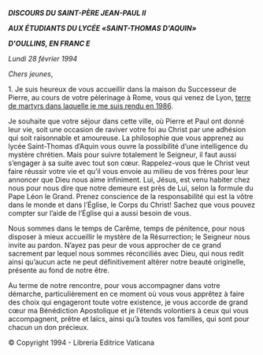 ***DISCOURS DU SAINT-PÈRE JEAN-PAUL II***

***AUX ÉTUDIANTS DU LYCÉE «SAINT-THOMAS D'AQUIN»***

***D'OULLINS, EN FRANC* *E***

*Lundi 28 février 1994*

*Chers jeunes*,

1\. Je suis heureux de vous accueillir dans la maison du Successeur de Pierre, au cours de votre pèlerinage à Rome, vous qui venez de Lyon, [terre de martyrs dans laquelle je me suis rendu en 1986](http://www.vatican.va/holy_father/john_paul_ii/travels/sub_index1986/trav_francia_fr.htm).

Je souhaite que votre séjour dans cette ville, où Pierre et Paul ont donné leur vie, soit une occasion de raviver votre foi au Christ par une adhésion qui soit raisonnable et amoureuse. La philosophie que vous apprenez au lycée Saint-Thomas d’Aquin vous ouvre la possibilité d’une intelligence du mystère chrétien. Mais pour suivre totalement le Seigneur, il faut aussi s’engager à sa suite avec tout son cœur. Rappelez-vous que le Christ veut faire réussir votre vie et qu’il vous envoie au milieu de vos frères pour leur annoncer que Dieu nous aime infiniment. Lui, Jésus, est venu habiter chez nous pour nous dire que notre demeure est près de Lui, selon la formule du Pape Léon le Grand. Prenez conscience de la responsabilité qui est la vôtre dans le monde et dans l’Église, le Corps du Christ! Sachez que vous pouvez compter sur l’aide de l’Église qui a aussi besoin de vous.

Nous sommes dans le temps de Carême, temps de pénitence, pour nous disposer à mieux accueillir le mystère de la Résurrection; le Seigneur nous invite au pardon. N’ayez pas peur de vous approcher de ce grand sacrement par lequel nous sommes réconciliés avec Dieu, qui nous redit ainsi qu’aucun acte ne peut définitivement altérer notre beauté originelle, présente au fond de notre être.

Au terme de notre rencontre, pour vous accompagner dans votre démarche, particulièrement en ce moment où vous vous apprêtez à faire des choix qui engageront toute votre existence, je vous accorde de grand cœur ma Bénédiction Apostolique et je l’étends volontiers à ceux qui vous accompagnent, prêtre et laïcs, ainsi qu’à toutes vos familles, qui sont pour chacun un don précieux.

© Copyright 1994 \- Libreria Editrice Vaticana
